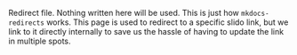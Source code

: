 Redirect file. Nothing written here will be used. This is just how `mkdocs-redirects`
works. This page is used to redirect to a specific slido link, but we link
to it directly internally to save us the hassle of having to update the link
in multiple spots. 